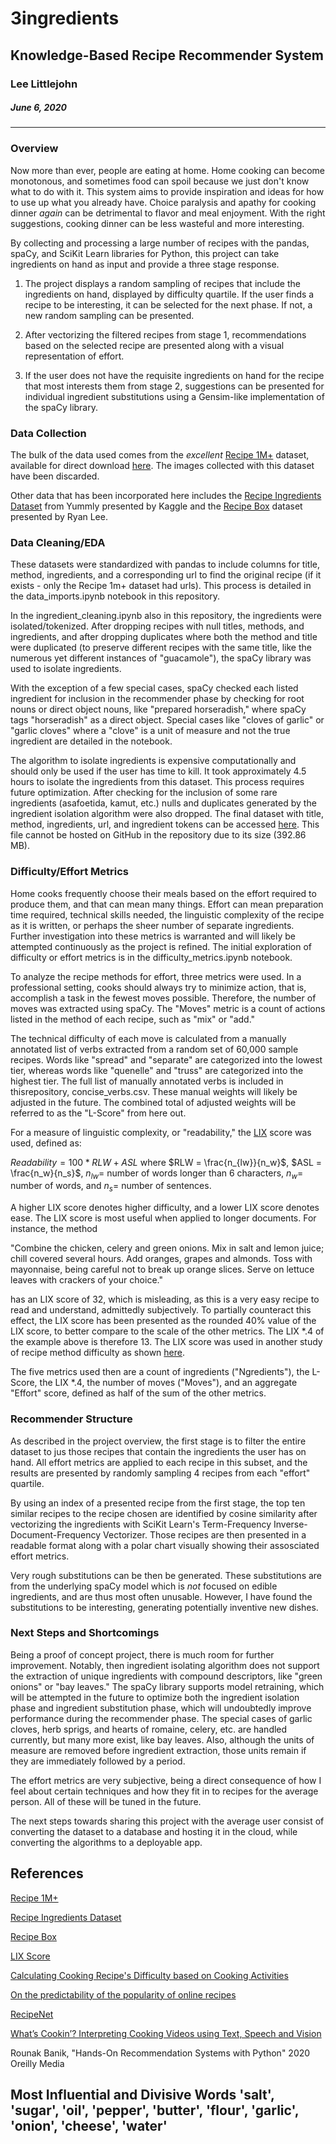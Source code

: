 # 3ingredients
## Knowledge-Based Recipe Recommender System
### Lee Littlejohn
##### June 6, 2020
---

### Overview

Now more than ever, people are eating at home. Home cooking can become monotonous, and sometimes food can spoil because we just don't know what to do with it. This system aims to provide inspiration and ideas for how to use up what you already have. Choice paralysis and apathy for cooking dinner _again_ can be detrimental to flavor and meal enjoyment. With the right suggestions, cooking dinner can be less wasteful and more interesting.

By collecting and processing a large number of recipes with the pandas, spaCy, and SciKit Learn libraries for Python, this project can take ingredients on hand as input and provide a three stage response.

1. The project displays a random sampling of recipes that include the ingredients on hand, displayed by difficulty quartile. If the user finds a recipe to be interesting, it can be selected for the next phase. If not, a new random sampling can be presented.

2. After vectorizing the filtered recipes from stage 1, recommendations based on the selected recipe are presented along with a visual representation of effort.

3. If the user does not have the requisite ingredients on hand for the recipe that most interests them from stage 2, suggestions can be presented for individual ingredient substitutions using a Gensim-like implementation of the spaCy library.

### Data Collection

The bulk of the data used comes from the _excellent_ [Recipe 1M+](http://pic2recipe.csail.mit.edu/) dataset, available for direct download [here](http://data.csail.mit.edu/im2recipe/recipe1M_layers.tar.gz). The images collected with this dataset have been discarded.

Other data that has been incorporated here includes the [Recipe Ingredients Dataset](https://www.kaggle.com/kaggle/recipe-ingredients-dataset) from Yummly presented by Kaggle and the [Recipe Box](https://eightportions.com/datasets/Recipes/#fn:1) dataset presented by Ryan Lee.

### Data Cleaning/EDA

These datasets were standardized with pandas to include columns for title, method, ingredients, and a corresponding url to find the original recipe (if it exists - only the Recipe 1m+ dataset had urls). This process is detailed in the data_imports.ipynb notebook in this repository.

In the ingredient_cleaning.ipynb also in this repository, the ingredients were isolated/tokenized. After dropping recipes with null titles, methods, and ingredients, and after dropping duplicates where both the method and title were duplicated (to preserve different recipes with the same title, like the numerous yet different instances of "guacamole"), the spaCy library was used to isolate ingredients.

With the exception of a few special cases, spaCy checked each listed ingredient for inclusion in the recommender phase by checking for root nouns or direct object nouns, like "prepared horseradish," where spaCy tags "horseradish" as a direct object. Special cases like "cloves of garlic" or "garlic cloves" where a "clove" is a unit of measure and not the true ingredient are detailed in the notebook.

The algorithm to isolate ingredients is expensive computationally and should only be used if the user has time to kill. It took approximately 4.5 hours to isolate the ingredients from this dataset. This process requires future optimization. After checking for the inclusion of some rare ingredients (asafoetida, kamut, etc.) nulls and duplicates generated by the ingredient isolation algorithm were also dropped. The final dataset with title, method, ingredients, url, and ingredient tokens can be accessed [here](https://www.dropbox.com/s/1x6b0jqw2eqoe21/compressed_clean.csv?dl=0). This file cannot be hosted on GitHub in the repository due to its size (392.86 MB).

### Difficulty/Effort Metrics

Home cooks frequently choose their meals based on the effort required to produce them, and that can mean many things. Effort can mean preparation time required, technical skills needed, the linguistic complexity of the recipe as it is written, or perhaps the sheer number of separate ingredients. Further investigation into these metrics is warranted and will likely be attempted continuously as the project is refined. The initial exploration of difficulty or effort metrics is in the difficulty_metrics.ipynb notebook.

To analyze the recipe methods for effort, three metrics were used. In a professional setting, cooks should always try to minimize action, that is, accomplish a task in the fewest moves possible. Therefore, the number of moves was extracted using spaCy. The "Moves" metric is a count of actions listed in the method of each recipe, such as "mix" or "add."

The technical difficulty of each move is calculated from a manually annotated list of verbs extracted from a random set of 60,000 sample recipes. Words like "spread" and "separate" are categorized into the lowest tier, whereas words like "quenelle" and "truss" are categorized into the highest tier. The full list of manually annotated verbs is included in thisrepository, concise_verbs.csv. These manual weights will likely be adjusted in the future. The combined total of adjusted weights will be referred to as the "L-Score" from here out.

For a measure of linguistic complexity, or "readability," the [LIX](https://en.wikipedia.org/wiki/Lix_(readability_test)) score was used, defined as:

$Readability = 100 * RLW + ASL$ where $RLW = \frac{n_{lw}}{n_w}$, $ASL = \frac{n_w}{n_s}$, $n_{lw} =$ number of words longer than 6 characters, $n_w =$ number of words, and $n_s =$ number of sentences.

A higher LIX score denotes higher difficulty, and a lower LIX score denotes ease. The LIX score is most useful when applied to longer documents. For instance, the method

"Combine the chicken, celery and green onions.
 Mix in salt and lemon juice; chill covered several hours.
 Add oranges, grapes and almonds.
 Toss with mayonnaise, being careful not to break up orange slices.
 Serve on lettuce leaves with crackers of your choice."
 
has an LIX score of 32, which is misleading, as this is a very easy recipe to read and understand, admittedly subjectively. To partially counteract this effect, the LIX score has been presented as the rounded 40% value of the LIX score, to better compare to the scale of the other metrics. The LIX $* .4$ of the example above is therefore 13. The LIX score was used in another study of recipe method difficulty as shown [here](https://dl.acm.org/doi/10.1145/3106668.3106673).

The five metrics used then are a count of ingredients ("Ngredients"), the L-Score, the LIX $* .4$, the number of moves ("Moves"), and an aggregate "Effort" score, defined as half of the sum of the other metrics.

### Recommender Structure

As described in the project overview, the first stage is to filter the entire dataset to jus those recipes that contain the ingredients the user has on hand. All effort metrics are applied to each recipe in this subset, and the results are presented by randomly sampling 4 recipes from each "effort" quartile.

By using an index of a presented recipe from the first stage, the top ten similar recipes to the recipe chosen are identified by cosine similarity after vectorizing the ingredients with SciKit Learn's Term-Frequency Inverse-Document-Frequency Vectorizer. Those recipes are then presented in a readable format along with a polar chart visually showing their assosciated effort metrics.

Very rough substitutions can be then be generated. These substitutions are from the underlying spaCy model which is _not_ focused on edible ingredients, and are thus most often unusable. However, I have found the substitutions to be interesting, generating potentially inventive new dishes.

### Next Steps and Shortcomings

Being a proof of concept project, there is much room for further improvement. Notably, then ingredient isolating algorithm does not support the extraction of unique ingredients with compound descriptors, like "green onions" or "bay leaves." The spaCy library supports model retraining, which will be attempted in the future to optimize both the ingredient isolation phase and ingredient substitution phase, which will undoubtedly improve performance during the recommender phase. The special cases of garlic cloves, herb sprigs, and hearts of romaine, celery, etc. are handled currently, but many more exist, like bay leaves. Also, although the units of measure are removed before ingredient extraction, those units remain if they are immediately followed by a period.

The effort metrics are very subjective, being a direct consequence of how I feel about certain techniques and how they fit in to recipes for the average person. All of these will be tuned in the future.

The next steps towards sharing this project with the average user consist of converting the dataset to a database and hosting it in the cloud, while converting the algorithms to a deployable app.


## References

[Recipe 1M+](http://pic2recipe.csail.mit.edu/)

[Recipe Ingredients Dataset](https://www.kaggle.com/kaggle/recipe-ingredients-dataset)

[Recipe Box](https://eightportions.com/datasets/Recipes/#fn:1)

[LIX Score](https://en.wikipedia.org/wiki/Lix_(readability_test))

[Calculating Cooking Recipe's Difficulty based on Cooking Activities](https://dl.acm.org/doi/10.1145/3106668.3106673)

[On the predictability of the popularity of online recipes](https://link.springer.com/article/10.1140/epjds/s13688-018-0149-5)

[RecipeNet](https://dominikschmidt.xyz/recipe-net/)

[What’s Cookin’? Interpreting Cooking Videos using Text, Speech and Vision](https://www.aclweb.org/anthology/N15-1015.pdf)

Rounak Banik, "Hands-On Recommendation Systems with Python" 2020 Oreilly Media


## Most Influential and Divisive Words 'salt', 'sugar', 'oil', 'pepper', 'butter', 'flour', 'garlic', 'onion', 'cheese', 'water'